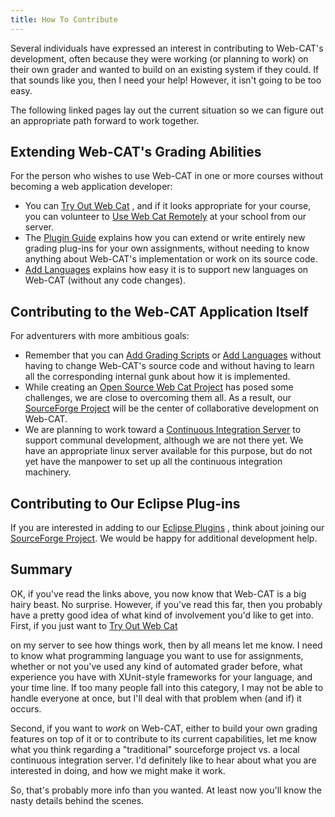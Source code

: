 ```yaml
---
title: How To Contribute
---
```

Several individuals have expressed an interest in contributing to Web-CAT's development, often because they were working (or planning to work) on their own grader and wanted to build on an existing system if they could.  If that sounds like you, then I need your help!  However, it isn't going to be too easy.

The following linked pages lay out the current situation so we can figure out an appropriate path forward to work together.

## Extending Web-CAT's Grading Abilities 

For the person who wishes to use Web-CAT in one or more courses without becoming a web application developer:

* You can [Try Out Web Cat](TryOutWebCat/)
, and if it looks appropriate for your course, you can volunteer to [Use Web Cat Remotely](UseWebCatRemotely.html) at your school from our server.
* The [Plugin Guide](PluginGuide.html) explains how you can extend or write entirely new grading plug-ins for your own assignments, without needing to know anything about Web-CAT's implementation or work on its source code.
* [Add Languages](AddLanguages.html) explains how easy it is to support new languages on Web-CAT (without any code changes).

## Contributing to the Web-CAT Application Itself 

For adventurers with more ambitious goals:

* Remember that you can [Add Grading Scripts](AddGradingScripts.html) or [Add Languages](AddLanguages.html) without having to change Web-CAT's source code and without having to learn all the corresponding internal gunk about how it is implemented.
* While creating an [Open Source Web Cat Project](OpenSourceWebCatProject.html) has posed some challenges, we are close to overcoming them all.  As a result, our [SourceForge Project](SourceForgeProject.html) will be the center of collaborative development on Web-CAT.
* We are planning to work toward a [Continuous Integration Server](ContinuousIntegrationServer.html) to support communal development, although we are not there yet.  We have an appropriate linux server available for this purpose, but do not yet have the manpower to set up all the continuous integration machinery.

## Contributing to Our Eclipse Plug-ins 

If you are interested in adding to our [Eclipse Plugins](EclipsePlugins/)
, think about joining our [SourceForge Project](SourceForgeProject.html).  We would be happy for additional development help.

## Summary 

OK, if you've read the links above, you now know that  Web-CAT is a big
hairy beast.  No surprise.  However, if you've
read this far, then you probably have a pretty good idea of what kind
of involvement you'd like to get into.  First, if you just want to [Try Out Web Cat](TryOutWebCat/)

on my server to see how things work, then by all means let me know.
I need to know what programming
language you want to use for assignments, whether or not you've used
any kind of automated grader before, what experience you have with
XUnit-style frameworks for your language, and your time line.  If too
many people fall into this category, I may not be able to handle
everyone at once, but I'll deal with that problem when (and if) it
occurs.

Second, if you want to _work_ on Web-CAT, either to build your own
grading features on top of it or to contribute to its current
capabilities, let me know what you think regarding a "traditional"
sourceforge project vs. a local continuous integration server.  I'd
definitely like to hear about what you are interested in doing, and
how we might make it work.

So, that's probably more info than you wanted.  At least now you'll
know the nasty details behind the scenes.
